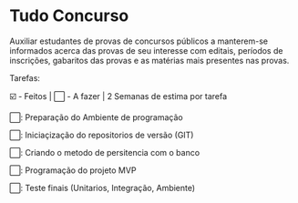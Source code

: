 <div>
<h1>Tudo Concurso</h1>
<p>Auxiliar estudantes de provas de concursos públicos a manterem-se informados acerca das provas de seu interesse com editais, períodos de inscrições, gabaritos das provas e as matérias mais presentes nas provas.</p>
</div>
<div>
<p>
Tarefas: 
<p>☑️ - Feitos | ⬜ - A fazer | 2 Semanas de estima por tarefa</p>
</p>
    <div>
    <p>⬜: Preparação do Ambiente de programação</p>
    <p>⬜: Iniciaçização do repositorios de versão (GIT)</p>
    <p>⬜: Criando o metodo de persitencia com o banco</p>
    <p>⬜: Programação do projeto MVP</p>
    <p>⬜: Teste finais (Unitarios, Integração, Ambiente)</p>
    </div>
</div>

